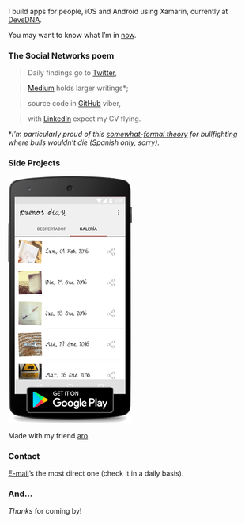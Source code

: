 I build apps for people, iOS and Android using Xamarin, currently at
[DevsDNA](http://www.devsdna.com).

You may want to know what I’m in [now](#/now).

### The Social Networks poem

>   Daily findings go to [Twitter](https://twitter.com/1Marcos2Cobena),

>   [Medium](https://medium.com/@MarcosCobena) holds larger writings\*;

>   source code in [GitHub](https://github.com/MarcosCobena) viber,

>   with [LinkedIn](https://linkedin.com/in/MarcosCobena) expect my CV flying.

\**I’m particularly proud of this [somewhat-formal
theory](https://medium.com/@MarcosCobena/hacia-la-e-tauromaquia-una-propuesta-para-la-convivencia-y-el-emprendimiento-fe84192e75c4)
for bullfighting where bulls wouldn’t die (Spanish only, sorry).*

### Side Projects

[![](items/images/BuenosDiasAroScreenshot.png)](https://play.google.com/store/apps/details?id=com.marcoscobena.buenosdiasaro)

Made with my friend
[aro](http://www.aroideas.com/la-app-que-te-da-los-buenos-dias/).

### Contact

[E-mail](mailto:marcoscm.digital@gmail.com)’s the most direct one (check it in a
daily basis).

### And...

*Thanks* for coming by!

